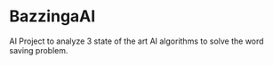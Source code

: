 # BazzingaAI
AI Project to analyze 3 state of the art AI algorithms to solve the word saving problem.
